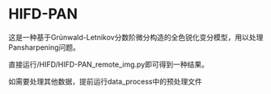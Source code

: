# HIFD-PAN
这是一种基于Grünwald-Letnikov分数阶微分构造的全色锐化变分模型，用以处理Pansharpening问题。

        
直接运行/HIFD/HIFD-PAN_remote_img.py即可得到一种结果。

如需要处理其他数据，提前运行data_process中的预处理文件